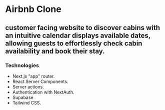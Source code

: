 # Airbnb Clone
## customer facing website to discover cabins with an intuitive calendar displays available dates, allowing guests to eff ortlessly check cabin availability and book their stay.
### Technologies
- Next.js "app" router.
- React Server Components.
- Server actions.
- Authentication with NextAuth.
- Supabase
- Tailwind CSS.
